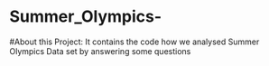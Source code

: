 # Summer_Olympics-
#About this Project:
It contains the code how we analysed Summer Olympics Data set by answering some questions 
